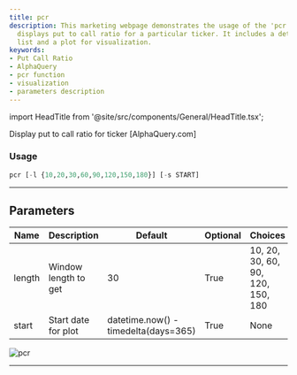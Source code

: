 ```yaml
---
title: pcr
description: This marketing webpage demonstrates the usage of the 'pcr' function that
  displays put to call ratio for a particular ticker. It includes a detailed parameters'
  list and a plot for visualization.
keywords:
- Put Call Ratio
- AlphaQuery
- pcr function
- visualization
- parameters description
---
```


import HeadTitle from '@site/src/components/General/HeadTitle.tsx';

<HeadTitle title="stocks/options/pcr - Reference | OpenBB Terminal Docs" />

Display put to call ratio for ticker [AlphaQuery.com]

### Usage

```python
pcr [-l {10,20,30,60,90,120,150,180}] [-s START]
```

---

## Parameters

| Name | Description | Default | Optional | Choices |
| ---- | ----------- | ------- | -------- | ------- |
| length | Window length to get | 30 | True | 10, 20, 30, 60, 90, 120, 150, 180 |
| start | Start date for plot | datetime.now() - timedelta(days=365) | True | None |

![pcr](https://user-images.githubusercontent.com/46355364/154286299-19ea423d-28e7-48d7-a5f3-621f0428fd4a.png)

---
